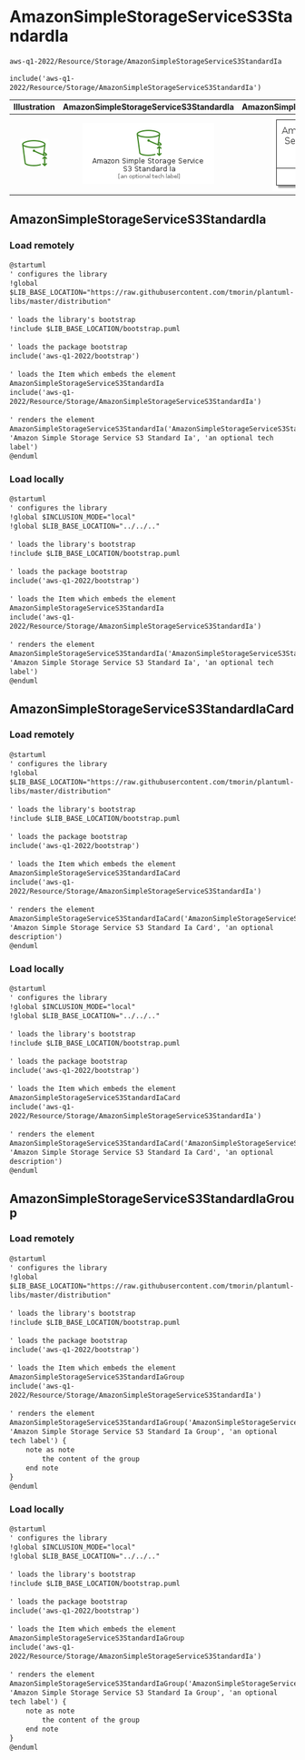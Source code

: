 # AmazonSimpleStorageServiceS3StandardIa


```text
aws-q1-2022/Resource/Storage/AmazonSimpleStorageServiceS3StandardIa
```

```text
include('aws-q1-2022/Resource/Storage/AmazonSimpleStorageServiceS3StandardIa')
```



| Illustration | AmazonSimpleStorageServiceS3StandardIa | AmazonSimpleStorageServiceS3StandardIaCard | AmazonSimpleStorageServiceS3StandardIaGroup |
| :---: | :---: | :---: | :---: |
| ![illustration for Illustration](../../../aws-q1-2022/Resource/Storage/AmazonSimpleStorageServiceS3StandardIa.png) | ![illustration for AmazonSimpleStorageServiceS3StandardIa](../../../aws-q1-2022/Resource/Storage/AmazonSimpleStorageServiceS3StandardIa.Local.png) | ![illustration for AmazonSimpleStorageServiceS3StandardIaCard](../../../aws-q1-2022/Resource/Storage/AmazonSimpleStorageServiceS3StandardIaCard.Local.png) | ![illustration for AmazonSimpleStorageServiceS3StandardIaGroup](../../../aws-q1-2022/Resource/Storage/AmazonSimpleStorageServiceS3StandardIaGroup.Local.png) |




## AmazonSimpleStorageServiceS3StandardIa

### Load remotely
```plantuml
@startuml
' configures the library
!global $LIB_BASE_LOCATION="https://raw.githubusercontent.com/tmorin/plantuml-libs/master/distribution"

' loads the library's bootstrap
!include $LIB_BASE_LOCATION/bootstrap.puml

' loads the package bootstrap
include('aws-q1-2022/bootstrap')

' loads the Item which embeds the element AmazonSimpleStorageServiceS3StandardIa
include('aws-q1-2022/Resource/Storage/AmazonSimpleStorageServiceS3StandardIa')

' renders the element
AmazonSimpleStorageServiceS3StandardIa('AmazonSimpleStorageServiceS3StandardIa', 'Amazon Simple Storage Service S3 Standard Ia', 'an optional tech label')
@enduml
```

### Load locally
```plantuml
@startuml
' configures the library
!global $INCLUSION_MODE="local"
!global $LIB_BASE_LOCATION="../../.."

' loads the library's bootstrap
!include $LIB_BASE_LOCATION/bootstrap.puml

' loads the package bootstrap
include('aws-q1-2022/bootstrap')

' loads the Item which embeds the element AmazonSimpleStorageServiceS3StandardIa
include('aws-q1-2022/Resource/Storage/AmazonSimpleStorageServiceS3StandardIa')

' renders the element
AmazonSimpleStorageServiceS3StandardIa('AmazonSimpleStorageServiceS3StandardIa', 'Amazon Simple Storage Service S3 Standard Ia', 'an optional tech label')
@enduml
```

## AmazonSimpleStorageServiceS3StandardIaCard

### Load remotely
```plantuml
@startuml
' configures the library
!global $LIB_BASE_LOCATION="https://raw.githubusercontent.com/tmorin/plantuml-libs/master/distribution"

' loads the library's bootstrap
!include $LIB_BASE_LOCATION/bootstrap.puml

' loads the package bootstrap
include('aws-q1-2022/bootstrap')

' loads the Item which embeds the element AmazonSimpleStorageServiceS3StandardIaCard
include('aws-q1-2022/Resource/Storage/AmazonSimpleStorageServiceS3StandardIa')

' renders the element
AmazonSimpleStorageServiceS3StandardIaCard('AmazonSimpleStorageServiceS3StandardIaCard', 'Amazon Simple Storage Service S3 Standard Ia Card', 'an optional description')
@enduml
```

### Load locally
```plantuml
@startuml
' configures the library
!global $INCLUSION_MODE="local"
!global $LIB_BASE_LOCATION="../../.."

' loads the library's bootstrap
!include $LIB_BASE_LOCATION/bootstrap.puml

' loads the package bootstrap
include('aws-q1-2022/bootstrap')

' loads the Item which embeds the element AmazonSimpleStorageServiceS3StandardIaCard
include('aws-q1-2022/Resource/Storage/AmazonSimpleStorageServiceS3StandardIa')

' renders the element
AmazonSimpleStorageServiceS3StandardIaCard('AmazonSimpleStorageServiceS3StandardIaCard', 'Amazon Simple Storage Service S3 Standard Ia Card', 'an optional description')
@enduml
```

## AmazonSimpleStorageServiceS3StandardIaGroup

### Load remotely
```plantuml
@startuml
' configures the library
!global $LIB_BASE_LOCATION="https://raw.githubusercontent.com/tmorin/plantuml-libs/master/distribution"

' loads the library's bootstrap
!include $LIB_BASE_LOCATION/bootstrap.puml

' loads the package bootstrap
include('aws-q1-2022/bootstrap')

' loads the Item which embeds the element AmazonSimpleStorageServiceS3StandardIaGroup
include('aws-q1-2022/Resource/Storage/AmazonSimpleStorageServiceS3StandardIa')

' renders the element
AmazonSimpleStorageServiceS3StandardIaGroup('AmazonSimpleStorageServiceS3StandardIaGroup', 'Amazon Simple Storage Service S3 Standard Ia Group', 'an optional tech label') {
    note as note
        the content of the group
    end note
}
@enduml
```

### Load locally
```plantuml
@startuml
' configures the library
!global $INCLUSION_MODE="local"
!global $LIB_BASE_LOCATION="../../.."

' loads the library's bootstrap
!include $LIB_BASE_LOCATION/bootstrap.puml

' loads the package bootstrap
include('aws-q1-2022/bootstrap')

' loads the Item which embeds the element AmazonSimpleStorageServiceS3StandardIaGroup
include('aws-q1-2022/Resource/Storage/AmazonSimpleStorageServiceS3StandardIa')

' renders the element
AmazonSimpleStorageServiceS3StandardIaGroup('AmazonSimpleStorageServiceS3StandardIaGroup', 'Amazon Simple Storage Service S3 Standard Ia Group', 'an optional tech label') {
    note as note
        the content of the group
    end note
}
@enduml
```

